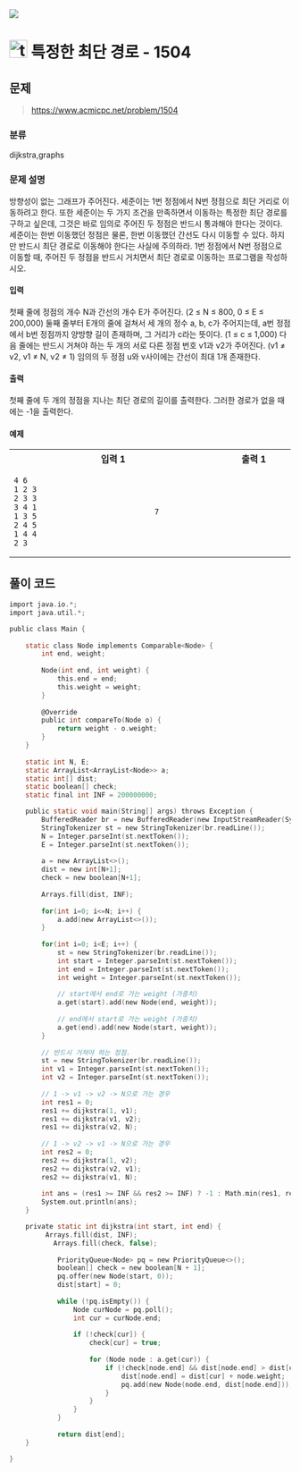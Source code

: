 <img src="https://j7b205.p.ssafy.io/assets/header/markdown_header.png" />

# <img src="https://static.solved.ac/tier_small/12.svg" alt="tier" height="32px" /> 특정한 최단 경로 - 1504 

## 문제

> https://www.acmicpc.net/problem/1504

### 분류

dijkstra,graphs

### 문제 설명

방향성이 없는 그래프가 주어진다. 세준이는 1번 정점에서 N번 정점으로 최단 거리로 이동하려고 한다. 또한 세준이는 두 가지 조건을 만족하면서 이동하는 특정한 최단 경로를 구하고 싶은데, 그것은 바로 임의로 주어진 두 정점은 반드시 통과해야 한다는 것이다.
세준이는 한번 이동했던 정점은 물론, 한번 이동했던 간선도 다시 이동할 수 있다. 하지만 반드시 최단 경로로 이동해야 한다는 사실에 주의하라. 1번 정점에서 N번 정점으로 이동할 때, 주어진 두 정점을 반드시 거치면서 최단 경로로 이동하는 프로그램을 작성하시오.



#### 입력

첫째 줄에 정점의 개수 N과 간선의 개수 E가 주어진다. (2 ≤ N ≤ 800, 0 ≤ E ≤ 200,000) 둘째 줄부터 E개의 줄에 걸쳐서 세 개의 정수 a, b, c가 주어지는데, a번 정점에서 b번 정점까지 양방향 길이 존재하며, 그 거리가 c라는 뜻이다. (1 ≤ c ≤ 1,000) 다음 줄에는 반드시 거쳐야 하는 두 개의 서로 다른 정점 번호 v1과 v2가 주어진다. (v1 ≠ v2, v1 ≠ N, v2 ≠ 1) 임의의 두 정점 u와 v사이에는 간선이 최대 1개 존재한다.



#### 출력

첫째 줄에 두 개의 정점을 지나는 최단 경로의 길이를 출력한다. 그러한 경로가 없을 때에는 -1을 출력한다.



#### 예제

<table><tr><th><img width=120/>입력 1<img width=120/></th><th><img width=120/>출력 1<img width=120/></th></tr><tr><td>

```
4 6
1 2 3
2 3 3
3 4 1
1 3 5
2 4 5
1 4 4
2 3
```
</td><td>

```
7
```
</td></tr></table>


####

## 풀이 코드

```c
import java.io.*;
import java.util.*;

public class Main {
	
	static class Node implements Comparable<Node> {
		int end, weight;
		
		Node(int end, int weight) {
			this.end = end;
			this.weight = weight;
		}
		
	    @Override
	    public int compareTo(Node o) {
	        return weight - o.weight;
	    }
	}
	
	static int N, E;
	static ArrayList<ArrayList<Node>> a;
	static int[] dist;
	static boolean[] check;
	static final int INF = 200000000;

	public static void main(String[] args) throws Exception {
		BufferedReader br = new BufferedReader(new InputStreamReader(System.in));
		StringTokenizer st = new StringTokenizer(br.readLine());
		N = Integer.parseInt(st.nextToken());
		E = Integer.parseInt(st.nextToken());
		
		a = new ArrayList<>();
		dist = new int[N+1];
		check = new boolean[N+1];
		
		Arrays.fill(dist, INF);
		
		for(int i=0; i<=N; i++) {
			a.add(new ArrayList<>());
		}
		
		for(int i=0; i<E; i++) {
			st = new StringTokenizer(br.readLine());
            int start = Integer.parseInt(st.nextToken());
            int end = Integer.parseInt(st.nextToken());
            int weight = Integer.parseInt(st.nextToken());
 
            // start에서 end로 가는 weight (가중치)
            a.get(start).add(new Node(end, weight));
 
            // end에서 start로 가는 weight (가중치)
            a.get(end).add(new Node(start, weight));
		}
		
        // 반드시 거쳐야 하는 정점.
        st = new StringTokenizer(br.readLine());
        int v1 = Integer.parseInt(st.nextToken());
        int v2 = Integer.parseInt(st.nextToken());
        
        // 1 -> v1 -> v2 -> N으로 가는 경우
        int res1 = 0;
        res1 += dijkstra(1, v1);
        res1 += dijkstra(v1, v2);
        res1 += dijkstra(v2, N);
 
        // 1 -> v2 -> v1 -> N으로 가는 경우
        int res2 = 0;
        res2 += dijkstra(1, v2);
        res2 += dijkstra(v2, v1);
        res2 += dijkstra(v1, N);
        
        int ans = (res1 >= INF && res2 >= INF) ? -1 : Math.min(res1, res2);
        System.out.println(ans);
	}

	private static int dijkstra(int start, int end) {
		 Arrays.fill(dist, INF);
	       Arrays.fill(check, false);
	 
	        PriorityQueue<Node> pq = new PriorityQueue<>();
	        boolean[] check = new boolean[N + 1];
	        pq.offer(new Node(start, 0));
	        dist[start] = 0;
	 
	        while (!pq.isEmpty()) {
	            Node curNode = pq.poll();
	            int cur = curNode.end;
	 
	            if (!check[cur]) {
	                check[cur] = true;
	 
	                for (Node node : a.get(cur)) {
	                    if (!check[node.end] && dist[node.end] > dist[cur] + node.weight) {
	                        dist[node.end] = dist[cur] + node.weight;
	                        pq.add(new Node(node.end, dist[node.end]));
	                    }
	                }
	            }
	        }
	 
	        return dist[end];
	}

}

```
